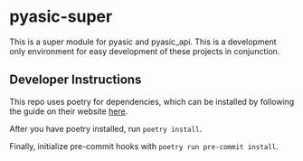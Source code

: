 # pyasic-super

This is a super module for pyasic and pyasic_api.  This is a development only environment for easy development of these projects in conjunction.

## Developer Instructions

This repo uses poetry for dependencies, which can be installed by following the guide on their website [here](https://python-poetry.org/docs/#installation).

After you have poetry installed, run `poetry install`.

Finally, initialize pre-commit hooks with `poetry run pre-commit install`.
